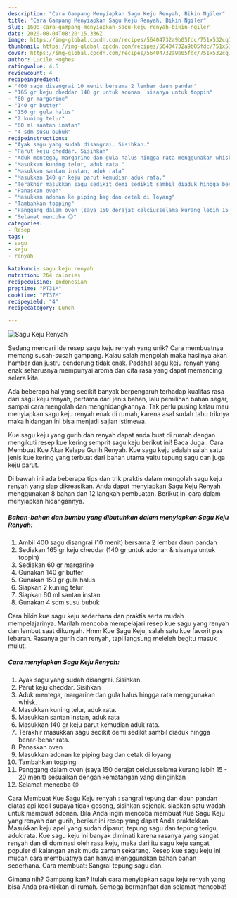 ```yaml
---
description: "Cara Gampang Menyiapkan Sagu Keju Renyah, Bikin Ngiler"
title: "Cara Gampang Menyiapkan Sagu Keju Renyah, Bikin Ngiler"
slug: 1608-cara-gampang-menyiapkan-sagu-keju-renyah-bikin-ngiler
date: 2020-08-04T08:20:15.336Z
image: https://img-global.cpcdn.com/recipes/56404732a9b05fdc/751x532cq70/sagu-keju-renyah-foto-resep-utama.jpg
thumbnail: https://img-global.cpcdn.com/recipes/56404732a9b05fdc/751x532cq70/sagu-keju-renyah-foto-resep-utama.jpg
cover: https://img-global.cpcdn.com/recipes/56404732a9b05fdc/751x532cq70/sagu-keju-renyah-foto-resep-utama.jpg
author: Lucile Hughes
ratingvalue: 4.5
reviewcount: 4
recipeingredient:
- "400 sagu disangrai 10 menit bersama 2 lembar daun pandan"
- "165 gr keju cheddar 140 gr untuk adonan  sisanya untuk toppin"
- "60 gr margarine"
- "140 gr butter"
- "150 gr gula halus"
- "2 kuning telur"
- "60 ml santan instan"
- "4 sdm susu bubuk"
recipeinstructions:
- "Ayak sagu yang sudah disangrai. Sisihkan."
- "Parut keju cheddar. Sisihkan"
- "Aduk mentega, margarine dan gula halus hingga rata menggunakan whisk."
- "Masukkan kuning telur, aduk rata."
- "Masukkan santan instan, aduk rata"
- "Masukkan 140 gr keju parut kemudian aduk rata."
- "Terakhir masukkan sagu sedikit demi sedikit sambil diaduk hingga benar-benar rata."
- "Panaskan oven"
- "Masukkan adonan ke piping bag dan cetak di loyang"
- "Tambahkan topping"
- "Panggang dalam oven (saya 150 derajat celciusselama kurang lebih 15 - 20 menit) sesuaikan dengan kematangan yang diinginkan"
- "Selamat mencoba 😊"
categories:
- Resep
tags:
- sagu
- keju
- renyah

katakunci: sagu keju renyah 
nutrition: 264 calories
recipecuisine: Indonesian
preptime: "PT31M"
cooktime: "PT37M"
recipeyield: "4"
recipecategory: Lunch

---
```



![Sagu Keju Renyah](https://img-global.cpcdn.com/recipes/56404732a9b05fdc/751x532cq70/sagu-keju-renyah-foto-resep-utama.jpg)

Sedang mencari ide resep sagu keju renyah yang unik? Cara membuatnya memang susah-susah gampang. Kalau salah mengolah maka hasilnya akan hambar dan justru cenderung tidak enak. Padahal sagu keju renyah yang enak seharusnya mempunyai aroma dan cita rasa yang dapat memancing selera kita.

Ada beberapa hal yang sedikit banyak berpengaruh terhadap kualitas rasa dari sagu keju renyah, pertama dari jenis bahan, lalu pemilihan bahan segar, sampai cara mengolah dan menghidangkannya. Tak perlu pusing kalau mau menyiapkan sagu keju renyah enak di rumah, karena asal sudah tahu triknya maka hidangan ini bisa menjadi sajian istimewa.

Kue sagu keju yang gurih dan renyah dapat anda buat di rumah dengan mengikuti resep kue kering semprit sagu keju berikut ini! Baca Juga : Cara Membuat Kue Akar Kelapa Gurih Renyah. Kue sagu keju adalah salah satu jenis kue kering yang terbuat dari bahan utama yaitu tepung sagu dan juga keju parut.


Di bawah ini ada beberapa tips dan trik praktis dalam mengolah sagu keju renyah yang siap dikreasikan. Anda dapat menyiapkan Sagu Keju Renyah menggunakan 8 bahan dan 12 langkah pembuatan. Berikut ini cara dalam menyiapkan hidangannya.

<!--inarticleads1-->

##### Bahan-bahan dan bumbu yang dibutuhkan dalam menyiapkan Sagu Keju Renyah:

1. Ambil 400 sagu disangrai (10 menit) bersama 2 lembar daun pandan
1. Sediakan 165 gr keju cheddar (140 gr untuk adonan &amp; sisanya untuk toppin)
1. Sediakan 60 gr margarine
1. Gunakan 140 gr butter
1. Gunakan 150 gr gula halus
1. Siapkan 2 kuning telur
1. Siapkan 60 ml santan instan
1. Gunakan 4 sdm susu bubuk


Cara bikin kue sagu keju sederhana dan praktis serta mudah mempelajarinya. Marilah mencoba mempelajari resep kue sagu yang renyah dan lembut saat dikunyah. Hmm Kue Sagu Keju, salah satu kue favorit pas lebaran. Rasanya gurih dan renyah, tapi langsung meleleh begitu masuk mulut. 

<!--inarticleads2-->

##### Cara menyiapkan Sagu Keju Renyah:

1. Ayak sagu yang sudah disangrai. Sisihkan.
1. Parut keju cheddar. Sisihkan
1. Aduk mentega, margarine dan gula halus hingga rata menggunakan whisk.
1. Masukkan kuning telur, aduk rata.
1. Masukkan santan instan, aduk rata
1. Masukkan 140 gr keju parut kemudian aduk rata.
1. Terakhir masukkan sagu sedikit demi sedikit sambil diaduk hingga benar-benar rata.
1. Panaskan oven
1. Masukkan adonan ke piping bag dan cetak di loyang
1. Tambahkan topping
1. Panggang dalam oven (saya 150 derajat celciusselama kurang lebih 15 - 20 menit) sesuaikan dengan kematangan yang diinginkan
1. Selamat mencoba 😊


Cara Membuat Kue Sagu Keju renyah : sangrai tepung dan daun pandan diatas api kecil supaya tidak gosong, sisihkan sejenak. siapkan satu wadah untuk membuat adonan. Bila Anda ingin mencoba membuat Kue Sagu Keju yang renyah dan gurih, berikut ini resep yang dapat Anda praktekkan Masukkan keju apel yang sudah diparut, tepung sagu dan tepung terigu, aduk rata. Kue sagu keju ini banyak diminati karena rasanya yang sangat renyah dan di dominasi oleh rasa keju, maka dari itu sagu keju sangat populer di kalangan anak muda zaman sekarang. Resep kue sagu keju ini mudah cara membuatnya dan hanya menggunakan bahan bahan sederhana. Cara membuat: Sangrai tepung sagu dan. 

Gimana nih? Gampang kan? Itulah cara menyiapkan sagu keju renyah yang bisa Anda praktikkan di rumah. Semoga bermanfaat dan selamat mencoba!
